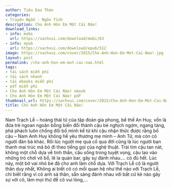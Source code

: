 ```yaml
---
author: Tiêu Dao Thán
categories:
- Truyện Ngắn - Ngôn Tình
description: Cho Anh Hôn Em Một Cái Nào!
download_links:
- info: mobi
  url: https://sachvui.com/download/mobi/63
- info: epub
  url: https://sachvui.com/download/epub/512
image: https://sachvui.com/cover/2015/Cho-Anh-Hon-Em-Mot-Cai-Nao!.jpg
layout: post
permalink: /cho-anh-hon-em-mot-cai-nao.html
tags:
- tải sách miễn phí
- tải sách nhanh
- tải ebooks miễn phí
- pdf miễn phí
- Cho Anh Hôn Em Một Cái Nào! ebook
- Cho Anh Hôn Em Một Cái Nào! pdf
thumbnail_url: https://sachvui.com/cover/2015/Cho-Anh-Hon-Em-Mot-Cai-Nao!.jpg
title: Cho Anh Hôn Em Một Cái Nào!
---
```


 <div class="item-desc text-justify"> Nam Trạch Lễ – hoàng thái tử của tập đoàn gia phong, bề thế An Huy, vốn là đứa trẻ ngoan ngoãn bỗng biến đổi thành cậu bé nghịch ngợm, ngang tàng, phá phách luôn chống đối bố mình kể từ khi cậu nhận thức được rằng bố cậu – Nam Anh Huy không hề yêu thương mẹ mình – Anh Tử, mà còn có người đàn bà khác. Rồi lúc người mẹ quá cố qua đời cũng là lúc người bạn thanh mai trúc mã bỏ đi theo tiếng gọi của nghệ thuật. Trái tim cậu tan nát, không một chỗ dựa về tinh thần, cậu sống trong tuyệt vọng, cậu lao vào những trò chơi vô bổ, lê la quán bar, gây sự đánh nhau…. có đủ hết. Lúc này, một bờ vai nhỏ bé đã cho anh làm chỗ dựa. Với Trạch Lễ cô là người thân duy nhất, Không ai biết cô có mối quan hệ như thế nào với Trạch Lễ, chỉ biết rằng vì cô anh sả thân, sẵn sàng đánh nhau với bất cứ kẻ nào gây sự với cô, làm mọi thứ để cô vui lòng,… </div>